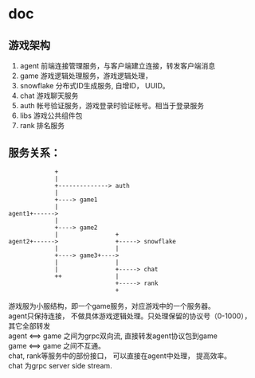 # doc
## 游戏架构
1. agent 前端连接管理服务，与客户端建立连接，转发客户端消息     
2. game 游戏逻辑处理服务，游戏逻辑处理，     
3. snowflake 分布式ID生成服务, 自增ID， UUID。      
4. chat 游戏聊天服务      
5. auth 帐号验证服务，游戏登录时验证帐号。相当于登录服务     
6. libs 游戏公共组件包       
7. rank 排名服务     

## 服务关系： 

                 +
                 |
                 +--------------> auth
                 |
                 +----> game1
                 |
    agent1+------>
                 |
                 +----> game2
                 |                +
    agent2+------>                +-----> snowflake
                 |                |
                 +----> game3+---->
                 |                |
                 |                +-----> chat
                 ++               |
                                  +-----> rank
                                  +        
游戏服为小服结构，即一个game服务，对应游戏中的一个服务器。       
agent只保持连接， 不做具体游戏逻辑处理。只处理保留的协议号（0-1000）， 其它全部转发         
agent <==> game  之间为grpc双向流, 直接转发agent协议包到game       
game <==> game 之间不互通。       
chat, rank等服务中的部份接口， 可以直接在agent中处理， 提高效率。        
chat 为grpc server side stream.        
